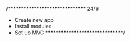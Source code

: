 /******************************
24/6
- Create new app
- Install modules
- Set up MVC
******************************/